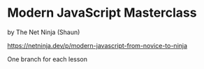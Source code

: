# Modern JavaScript Masterclass

by The Net Ninja (Shaun)

https://netninja.dev/p/modern-javascript-from-novice-to-ninja

One branch for each lesson
